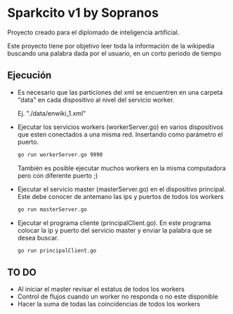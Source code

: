 # Sparkcito v1  by Sopranos

Proyecto creado para el diplomado de inteligencia artificial.

Este proyecto tiene por objetivo leer toda la información de la wikipedia buscando una palabra dada por el usuario, en un corto periodo de tiempo

## Ejecución

* Es necesario que las particiones del xml se encuentren en una carpeta "data" en cada dispositivo al nivel del servicio worker. 

    Ej. "./data/enwiki_1.xml"

* Ejecutar los servicios workers (workerServer.go) en varios dispositivos que esten conectados a una misma red. Insertando como parámetro el puerto. 
    ```bash
    go run workerServer.go 9990
    ```
    También es posible ejecutar muchos workers en la misma computadora pero con diferente puerto ;)

* Ejecutar el servicio master (masterServer.go) en el dispositivo principal. Este debe conocer de antemano las ips y puertos de todos los workers
    ```bash
    go run masterServer.go
    ```
* Ejecutar el programa cliente (principalClient.go). En este programa colocar la ip y puerto del servicio master y enviar la palabra que se desea buscar.
    ```bash
    go run principalClient.go
    ```

## TO DO
* Al iniciar el master revisar el estatus de todos los workers
* Control de flujos cuando un worker no responda o no este disponible
* Hacer la suma de todas las coincidencias de todos los workers 